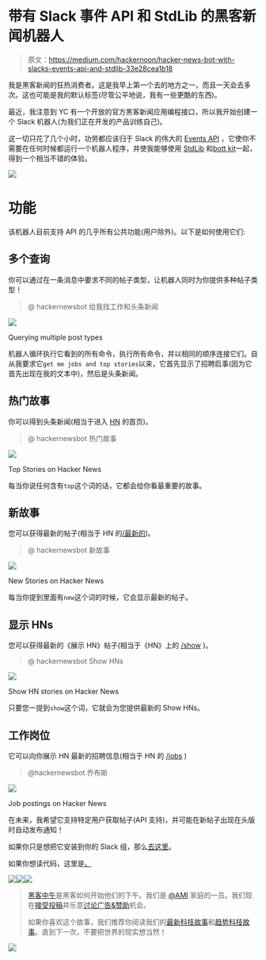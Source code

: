 # 带有 Slack 事件 API 和 StdLib 的黑客新闻机器人

> 原文：<https://medium.com/hackernoon/hacker-news-bot-with-slacks-events-api-and-stdlib-33e28cea1b18>

我是黑客新闻的狂热消费者。这是我早上第一个去的地方之一，而且一天会去多次。这也可能是我的默认标签(尽管公平地说，我有一些更酷的东西)。

最近，我注意到 YC 有一个开放的官方黑客新闻应用编程接口，所以我开始创建一个 Slack 机器人(为我们正在开发的产品训练自己)。

这一切只花了几个小时，功劳都应该归于 Slack 的伟大的 [Events API](https://api.slack.com/events-api) ，它使你不需要在任何时候都运行一个机器人程序，并使我能够使用 [StdLib](https://stdlib.com) 和[bott kit](https://github.com/howdyai/botkit)一起，得到一个相当不错的体验。

![](img/c817ec9f9764a747bb75a3d379985c83.png)

# 功能

该机器人目前支持 API 的几乎所有公共功能(用户除外)。以下是如何使用它们:

## 多个查询

你可以通过在一条消息中要求不同的帖子类型，让机器人同时为你提供多种帖子类型！

> @ hackernewsbot 给我找工作和头条新闻

![](img/20501f0d072a41aac9985d35923e258d.png)

Querying multiple post types

机器人循环执行它看到的所有命令，执行所有命令，并以相同的顺序连接它们。自从我要求它`get me jobs and top stories`以来，它首先显示了招聘启事(因为它首先出现在我的文本中)，然后是头条新闻。

## 热门故事

你可以得到头条新闻(相当于进入 [HN](https://news.ycombinator.com) 的首页)。

> @ hackernewsbot 热门故事

![](img/5b1b4feca0e6819d8cd5fe208dc7d68b.png)

Top Stories on Hacker News

每当你说任何含有`top`这个词的话，它都会给你看最重要的故事。

## 新故事

您可以获得最新的帖子(相当于 HN 的[/最新的](https://news.ycombinator.com/newest))。

> @ hackernewsbot 新故事

![](img/e217eafbce3086a7de252ddabd409677.png)

New Stories on Hacker News

每当你提到里面有`new`这个词的时候，它会显示最新的帖子。

## 显示 HNs

您可以获得最新的《展示 HN》帖子(相当于《HN》上的 [/show](https://news.ycombinator.com/show) )。

> @ hackernewsbot Show HNs

![](img/e08fff2766b0deb68fad085989e9191e.png)

Show HN stories on Hacker News

只要您一提到`show`这个词，它就会为您提供最新的 Show HNs。

## 工作岗位

它可以向你展示 HN 最新的招聘信息(相当于 HN 的 [/jobs](https://news.ycombinator.com/jobs) )

> @hackernewsbot 乔布斯

![](img/2616f1170549c1c7b370d2be580871d3.png)

Job postings on Hacker News

在未来，我希望它支持特定用户获取帖子(API 支持)，并可能在新帖子出现在头版时自动发布通知！

如果你只是想把它安装到你的 Slack 组，那么[去这里](http://f.stdlib.com/nemo/slack-bot)。

如果你想读代码，这里是[。](https://github.com/nemo/hackernews-bot)

[![](img/50ef4044ecd4e250b5d50f368b775d38.png)](http://bit.ly/HackernoonFB)[![](img/979d9a46439d5aebbdcdca574e21dc81.png)](https://goo.gl/k7XYbx)[![](img/2930ba6bd2c12218fdbbf7e02c8746ff.png)](https://goo.gl/4ofytp)

> [黑客中午](http://bit.ly/Hackernoon)是黑客如何开始他们的下午。我们是 [@AMI](http://bit.ly/atAMIatAMI) 家庭的一员。我们现在[接受投稿](http://bit.ly/hackernoonsubmission)并乐意[讨论广告&赞助](mailto:partners@amipublications.com)机会。
> 
> 如果你喜欢这个故事，我们推荐你阅读我们的[最新科技故事](http://bit.ly/hackernoonlatestt)和[趋势科技故事](https://hackernoon.com/trending)。直到下一次，不要把世界的现实想当然！

![](img/be0ca55ba73a573dce11effb2ee80d56.png)